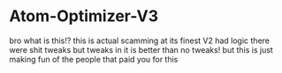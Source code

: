 # Atom-Optimizer-V3
bro what is this!? this is actual scamming at its finest 
V2 had logic there were shit tweaks but tweaks in it is better than no tweaks!
but this is just making fun of the people that paid you for this
